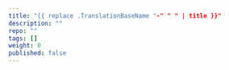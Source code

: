 ```yaml
---
title: "{{ replace .TranslationBaseName "-" " " | title }}"
description: ""
repo: ""
tags: []
weight: 0
published: false
---
```

